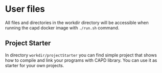 # User files

All files and directories in the workdir directory will be accessible 
when running the capd docker image with `./run.sh` command.

## Project Starter

In directory `workdir/projectStarter` you can find simple project that shows how to compile and link your programs with CAPD library.
You can use it as starter for your own projects. 





